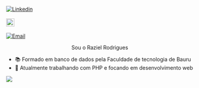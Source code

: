 [![Linkedin](https://img.shields.io/badge/-LinkedIn-blue?style=flat&logo=Linkedin&logoColor=white)](https://www.linkedin.com/in/raziel-rodrigues-2b32b5140/)
<br>
<br>
[<img src="https://img.shields.io/github/followers/milenacarecho?label=follow&style=social" height="22" title="Follow me" />](https://github.com/RazielMiranda)
<br>
<br>
[![Email](https://img.shields.io/badge/-Outlook-c14438?style=flat&logo=Gmail&logoColor=white)](mailto:raziel.rodrigues@fatec.sp.gov.br)

<p align="center"> 
Sou o Raziel Rodrigues

- 📚 Formado em banco de dados pela Faculdade de tecnologia de Bauru
- 🦏 Atualmente trabalhando com PHP e focando em desenvolvimento web

 <a><img src="https://github-readme-stats.vercel.app/api?username=milenacarecho&show_icons=true&theme=graywhite" /></a>
</p> 

